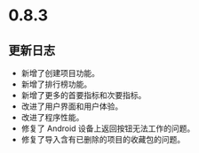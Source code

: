 # 0.8.3

## 更新日志

-   新增了创建项目功能。
-   新增了排行榜功能。
-   新增了更多的首要指标和次要指标。
-   改进了用户界面和用户体验。
-   改进了程序性能。
-   修复了 Android 设备上返回按钮无法工作的问题。
-   修复了导入含有已删除的项目的收藏包的问题。
